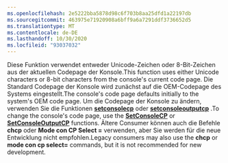 ```yaml
---
ms.openlocfilehash: 2e5222bba5878d98c6f703b8aa25dfd1a22197db
ms.sourcegitcommit: 463975e71920908a6bff9a6a7291ddf3736652d5
ms.translationtype: MT
ms.contentlocale: de-DE
ms.lasthandoff: 10/30/2020
ms.locfileid: "93037032"
---
```

<span data-ttu-id="502b1-101">Diese Funktion verwendet entweder Unicode-Zeichen oder 8-Bit-Zeichen aus der aktuellen Codepage der Konsole.</span><span class="sxs-lookup"><span data-stu-id="502b1-101">This function uses either Unicode characters or 8-bit characters from the console's current code page.</span></span> <span data-ttu-id="502b1-102">Die Standard Codepage der Konsole wird zunächst auf die OEM-Codepage des Systems eingestellt.</span><span class="sxs-lookup"><span data-stu-id="502b1-102">The console's code page defaults initially to the system's OEM code page.</span></span> <span data-ttu-id="502b1-103">Um die Codepage der Konsole zu ändern, verwenden Sie die Funktionen [**setconsolecp**](../setconsolecp.md) oder [**setconsoleoutputcp**](../setconsoleoutputcp.md) .</span><span class="sxs-lookup"><span data-stu-id="502b1-103">To change the console's code page, use the [**SetConsoleCP**](../setconsolecp.md) or [**SetConsoleOutputCP**](../setconsoleoutputcp.md) functions.</span></span> <span data-ttu-id="502b1-104">Ältere Consumer können auch die Befehle **chcp** oder **Mode con CP Select =** verwenden, aber Sie werden für die neue Entwicklung nicht empfohlen.</span><span class="sxs-lookup"><span data-stu-id="502b1-104">Legacy consumers may also use the **chcp** or **mode con cp select=** commands, but it is not recommended for new development.</span></span>